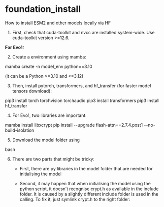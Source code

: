 # foundation_install
How to install ESM2 and other models locally via HF 

1) First, check that cuda-toolkit and nvcc are installed system-wide. Use cuda-toolkit version >=12.6.

**For Evo1:**

2) Create a environment using mamba:

mamba create -n model_env python==3.10

(it can be a Python >=3.10 and <=3.12)

3) Then, install pytorch, transformers, and hf_transfer (for faster model tensors download):

pip3 install torch torchvision torchaudio
pip3 install transformers
pip3 install hf_transfer

4) For Evo1, two libraries are important:

mamba install libxcrypt
pip install --upgrade flash-attn==2.7.4.post1 --no-build-isolation

5) Download the model folder using

bash 

6) There are two parts that might be tricky:
   - First, there are py libraries in the model folder that are needed for initialising the model  

   - Second, it may happen that when initialising the model using the python script, it doesn't recognise crypt.h as available in the include folder. It is caused by a slightly different include folder is used in the calling. To fix it, just symlink crypt.h to the right folder:
